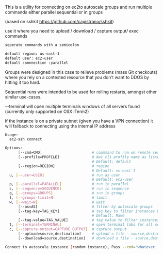 This is a utility for connecting on ec2to autoscale groups and run multiple commands either parallel sequential or in groups

(based on sshkit https://github.com/capistrano/sshkit)

use it where you need to upload / download / capture output/ exec commands

````txt
seperate commands with a semicolon

default region: us-east-1
default user: ec2-user
default connnection :parallel
````

Groups were designed in this case to relieve problems (mass Git checkouts) where you rely on a contested resource that you don't want to DDOS by hitting it too hard.

Sequential runs were intended to be used for rolling restarts, amongst other similar use-cases.


--terminal will open multiple terminals windows of all servers found (currently only supported on OSX iTerm2)

if the instance is on a private subnet (given you have a VPN connection) it will fallback to connecting using the internal IP address

````bash
Usage:
  ec2-ssh connect

Options:
      [--cmd=CMD]                       # commmand to run on remote servers
      [--profile=PROFILE]               # Aws cli profile name as listed in ~/aws/credentials
                                        # Default: default
      [--region=REGION]                 # region
                                        # Default: us-east-1
  u, [--user=USER]                      # run as user
                                        # Default: ec2-user
  p, [--parallel=PARALLEL]              # run in parallel
  s, [--sequence=SEQUENCE]              # run in sequence
  g, [--groups=GROUPS]                  # run in groups
  l, [--groups-limit=N]                 # limit
  w, [--wait=N]                         # wait
      [--as=AS]                         # filter by autoscale groups
      [--tag-key=TAG_KEY]               # tag key to filter instances by
                                        # Default: Name
      [--tag-value=TAG_VALUE]           # tag value to filter instances by
  t, [--terminal=TERMINAL]              # open terminal tabs for all servers
  c, [--capture-output=CAPTURE_OUTPUT]  # capture output
      [--upload=source,destination]     # upload a file - source,destination (make sure seperate these by comma)
      [--download=source,destination]   # download a file - source,destination (make sure seperate these by comma)

Connect to autoscale instance (random instance), Pass --cmd='whatever' to run a cmd on the server (use ; to seperate commands)
````
